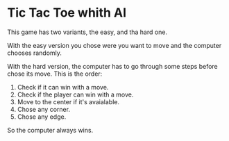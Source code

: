 #  Tic Tac Toe whith AI

This game has two variants, the easy, and tha hard one. 

With the easy version you chose were you want to move and the computer chooses randomly.

With the hard version, the computer has to go through some steps before chose its move. This is the order:

1. Check if it can win with a move.
2. Check if the player can win with a move.
3. Move to the center if it's avaialable.
4. Chose any corner.
5. Chose any edge.

So the computer always wins.